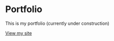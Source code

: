 # Portfolio
This is my portfolio (currently under construction)

[View my site](https://apalilio.github.io/ap_protfolio)